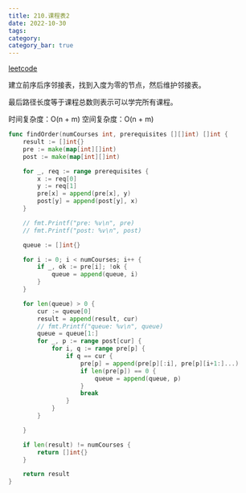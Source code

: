 ```yaml
---
title: 210.课程表2
date: 2022-10-30
tags:
category: 
category_bar: true
---
```


[leetcode](https://leetcode.cn/problems/course-schedule-ii/)

建立前序后序邻接表，找到入度为零的节点，然后维护邻接表。

最后路径长度等于课程总数则表示可以学完所有课程。

时间复杂度：O(n + m)
空间复杂度：O(n + m)
<!-- more -->
```Go
func findOrder(numCourses int, prerequisites [][]int) []int {
	result := []int{}
	pre := make(map[int][]int)
	post := make(map[int][]int)

	for _, req := range prerequisites {
		x := req[0]
		y := req[1]
		pre[x] = append(pre[x], y)
		post[y] = append(post[y], x)
	}

	// fmt.Printf("pre: %v\n", pre)
	// fmt.Printf("post: %v\n", post)

	queue := []int{}

	for i := 0; i < numCourses; i++ {
		if _, ok := pre[i]; !ok {
			queue = append(queue, i)
		}
	}

	for len(queue) > 0 {
		cur := queue[0]
		result = append(result, cur)
		// fmt.Printf("queue: %v\n", queue)
		queue = queue[1:]
		for _, p := range post[cur] {
			for i, q := range pre[p] {
				if q == cur {
					pre[p] = append(pre[p][:i], pre[p][i+1:]...)
					if len(pre[p]) == 0 {
						queue = append(queue, p)
					}
					break
				}
			}
		}

	}

	if len(result) != numCourses {
		return []int{}
	}

	return result
}
```
